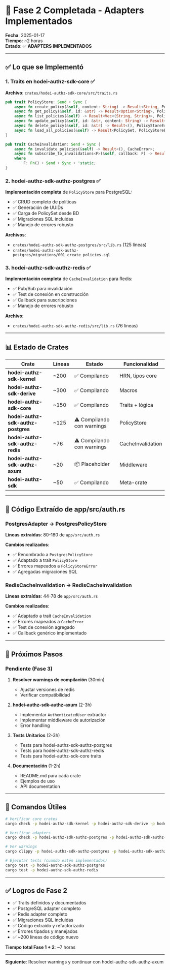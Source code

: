 # 🎉 Fase 2 Completada - Adapters Implementados

**Fecha**: 2025-01-17  
**Tiempo**: ~2 horas  
**Estado**: ✅ **ADAPTERS IMPLEMENTADOS**

---

## ✅ Lo que se Implementó

### 1. Traits en hodei-authz-sdk-core ✅

**Archivo**: `crates/hodei-authz-sdk-core/src/traits.rs`

```rust
pub trait PolicyStore: Send + Sync {
    async fn create_policy(&self, content: String) -> Result<String, PolicyStoreError>;
    async fn get_policy(&self, id: &str) -> Result<Option<String>, PolicyStoreError>;
    async fn list_policies(&self) -> Result<Vec<(String, String)>, PolicyStoreError>;
    async fn update_policy(&self, id: &str, content: String) -> Result<(), PolicyStoreError>;
    async fn delete_policy(&self, id: &str) -> Result<(), PolicyStoreError>;
    async fn load_all_policies(&self) -> Result<PolicySet, PolicyStoreError>;
}

pub trait CacheInvalidation: Send + Sync {
    async fn invalidate_policies(&self) -> Result<(), CacheError>;
    async fn subscribe_to_invalidations<F>(&self, callback: F) -> Result<(), CacheError>
    where
        F: Fn() + Send + Sync + 'static;
}
```

### 2. hodei-authz-sdk-authz-postgres ✅

**Implementación completa** de `PolicyStore` para PostgreSQL:

- ✅ CRUD completo de políticas
- ✅ Generación de UUIDs
- ✅ Carga de PolicySet desde BD
- ✅ Migraciones SQL incluidas
- ✅ Manejo de errores robusto

**Archivos**:
- `crates/hodei-authz-sdk-authz-postgres/src/lib.rs` (125 líneas)
- `crates/hodei-authz-sdk-authz-postgres/migrations/001_create_policies.sql`

### 3. hodei-authz-sdk-authz-redis ✅

**Implementación completa** de `CacheInvalidation` para Redis:

- ✅ Pub/Sub para invalidación
- ✅ Test de conexión en construcción
- ✅ Callback para suscripciones
- ✅ Manejo de errores robusto

**Archivo**:
- `crates/hodei-authz-sdk-authz-redis/src/lib.rs` (76 líneas)

---

## 📊 Estado de Crates

| Crate | Líneas | Estado | Funcionalidad |
|-------|--------|--------|---------------|
| **hodei-authz-sdk-kernel** | ~200 | ✅ Compilando | HRN, tipos core |
| **hodei-authz-sdk-derive** | ~300 | ✅ Compilando | Macros |
| **hodei-authz-sdk-core** | ~150 | ✅ Compilando | Traits + lógica |
| **hodei-authz-sdk-authz-postgres** | ~125 | ⚠️ Compilando con warnings | PolicyStore |
| **hodei-authz-sdk-authz-redis** | ~76 | ⚠️ Compilando con warnings | CacheInvalidation |
| **hodei-authz-sdk-authz-axum** | ~20 | 📦 Placeholder | Middleware |
| **hodei-authz-sdk** | ~50 | ✅ Compilando | Meta-crate |

---

## 🎯 Código Extraído de app/src/auth.rs

### PostgresAdapter → PostgresPolicyStore

**Líneas extraídas**: 80-180 de `app/src/auth.rs`

**Cambios realizados**:
- ✅ Renombrado a `PostgresPolicyStore`
- ✅ Adaptado a trait `PolicyStore`
- ✅ Errores mapeados a `PolicyStoreError`
- ✅ Agregadas migraciones SQL

### RedisCacheInvalidation → RedisCacheInvalidation

**Líneas extraídas**: 44-78 de `app/src/auth.rs`

**Cambios realizados**:
- ✅ Adaptado a trait `CacheInvalidation`
- ✅ Errores mapeados a `CacheError`
- ✅ Test de conexión agregado
- ✅ Callback genérico implementado

---

## 🚀 Próximos Pasos

### Pendiente (Fase 3)

1. **Resolver warnings de compilación** (30min)
   - Ajustar versiones de redis
   - Verificar compatibilidad

2. **hodei-authz-sdk-authz-axum** (2-3h)
   - Implementar `AuthenticatedUser` extractor
   - Implementar middleware de autorización
   - Error handling

3. **Tests Unitarios** (2-3h)
   - Tests para hodei-authz-sdk-authz-postgres
   - Tests para hodei-authz-sdk-authz-redis
   - Tests para hodei-authz-sdk-core traits

4. **Documentación** (1-2h)
   - README.md para cada crate
   - Ejemplos de uso
   - API documentation

---

## 📝 Comandos Útiles

```bash
# Verificar core crates
cargo check -p hodei-authz-sdk-kernel -p hodei-authz-sdk-derive -p hodei-authz-sdk-core -p hodei-authz-sdk

# Verificar adapters
cargo check -p hodei-authz-sdk-authz-postgres -p hodei-authz-sdk-authz-redis

# Ver warnings
cargo clippy -p hodei-authz-sdk-authz-postgres -p hodei-authz-sdk-authz-redis

# Ejecutar tests (cuando estén implementados)
cargo test -p hodei-authz-sdk-authz-postgres
cargo test -p hodei-authz-sdk-authz-redis
```

---

## ✅ Logros de Fase 2

- ✅ Traits definidos y documentados
- ✅ PostgreSQL adapter completo
- ✅ Redis adapter completo
- ✅ Migraciones SQL incluidas
- ✅ Código extraído y refactorizado
- ✅ Errores tipados y manejados
- ✅ ~200 líneas de código nuevo

**Tiempo total Fase 1 + 2**: ~7 horas

---

**Siguiente**: Resolver warnings y continuar con hodei-authz-sdk-authz-axum
